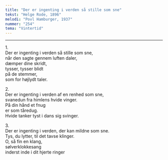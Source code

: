 ```yaml
---
title: "Der er ingenting i verden så stille som sne"
tekst: "Helge Rode, 1896"
melodi: "Povl Hamburger, 1937"
nummer: "254"
tema: "Vintertid"
---
```


***

1.<br>
Der er ingenting i verden så stille som sne,<br>
når den sagte gennem luften daler,<br>
dæmper dine skridt,<br>
tysser, tysser blidt<br>
på de stemmer,<br>
som for højlydt taler.<br>

2.<br>
Der er ingenting i verden af en renhed som sne,<br>
svanedun fra himlens hvide vinger.<br>
På din hånd et fnug<br>
er som tåredug.<br>
Hvide tanker tyst i dans sig svinger.<br>

3.<br>
Der er ingenting i verden, der kan mildne som sne.<br>
Tys, du lytter, til det tavse klinger.<br>
O, så fin en klang,<br>
sølverklokkesang<br>
inderst inde i dit hjerte ringer<br>
